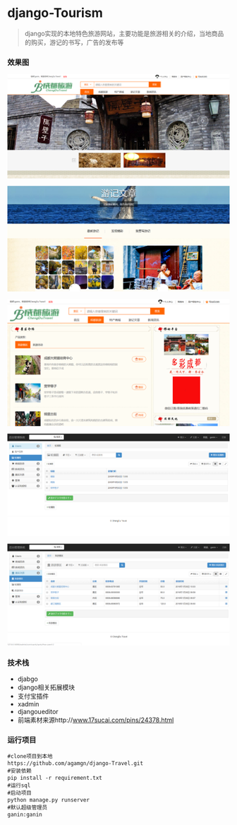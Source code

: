 # django-Tourism
> django实现的本地特色旅游网站，主要功能是旅游相关的介绍，当地商品的购买，游记的书写，广告的发布等

### 效果图

![](https://github.com/agamgn/django-Travel/blob/master/showimg/home.png)

![](https://github.com/agamgn/django-Travel/blob/master/showimg/home1.png)

![](https://github.com/agamgn/django-Travel/blob/master/showimg/home2.png)

![](https://github.com/agamgn/django-Travel/blob/master/showimg/admin1.png)

![](https://github.com/agamgn/django-Travel/blob/master/showimg/admin2.png)


### 技术栈

- djabgo
- django相关拓展模块
- 支付宝插件
- xadmin
- djangoueditor
- 前端素材来源http://www.17sucai.com/pins/24378.html 

### 运行项目

```
#clone项目到本地
https://github.com/agamgn/django-Travel.git
#安装依赖
pip install -r requirement.txt
#运行sql
#启动项目
python manage.py runserver
#默认超级管理员
ganin:ganin
```


